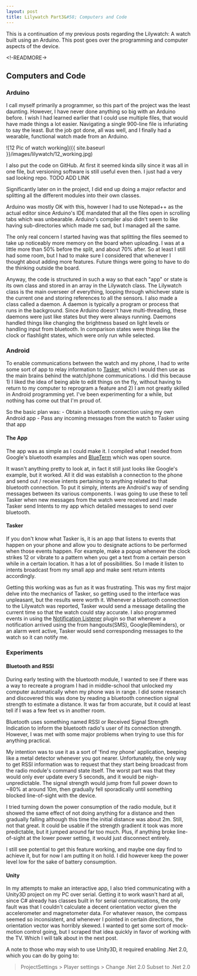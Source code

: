 ```yaml
---
layout: post
title: Lilywatch Part3&#58; Computers and Code
---
```


This is a continuation of my previous posts regarding the Lilywatch: A watch built using an Arduino. This post goes over the programming and computer aspects of the device.

<!-READMORE->

## Computers and Code

### Arduino
I call myself primarily a programmer, so this part of the project was the least daunting. However, I have never done anything so big with an Arduino before. I wish I had learned earlier that I could use multiple files, that would have made things a lot easier. Navigating a single 900-line file is infuriating to say the least. But the job got done, all was well, and I finally had a wearable, functional watch made from an Arduino.

![12 Pic of watch working]({{ site.baseurl }}/images/lilywatch/12_working.jpg)

I also put the code on GitHub. At first it seemed kinda silly since it was all in one file, but versioning software is still useful even then. I just had a very sad looking repo. TODO ADD LINK

Significantly later on in the project, I did end up doing a major refactor and splitting all the different modules into their own classes. 

Arduino was mostly OK with this, however I had to use Notepad++ as the actual editor since Arduino's IDE mandated that all the files open in scrolling tabs which was unbearable. Arduino's compiler also didn't seem to like having sub-directories which made me sad, but I managed all the same.

The only real concern I started having was that splitting the files seemed to take up noticeably more memory on the board when uploading. I was at a little more than 50% before the split, and about 70% after. So at least I still had some room, but I had to make sure I considered that whenever I thought about adding more features. Future things were going to have to do the thinking outside the board.

Anyway, the code is structured in such a way so that each "app" or state is its own class and stored in an array in the Lilywatch class. The Lilywatch class is the main overseer of everything, looping through whichever state is the current one and storing references to all the sensors. I also made a class called a daemon. A daemon is typically a program or process that runs in the background. Since Arduino doesn't have multi-threading, these daemons were just like states but they were always running. Daemons handled things like changing the brightness based on light levels or handling input from bluetooth. In comparison states were things like the clock or flashlight states, which were only run while selected.
	
### Android
To enable communications between the watch and my phone, I had to write some sort of app to relay information to [Tasker](https://play.google.com/store/apps/details?id=net.dinglisch.android.taskerm), which I would then use as the main brains behind the watch/phone communications. I did this because 1) I liked the idea of being able to edit things on the fly, without having to return to my computer to reprogram a feature and 2) I am not greatly skilled in Android programming yet. I've been experimenting for a while, but nothing has come out that I'm proud of. 

So the basic plan was: 
	- Obtain a bluetooth connection using my own Android app
	- Pass any incoming messages from the watch to Tasker using that app
		
#### The App
The app was as simple as I could make it. I compiled what I needed from Google's bluetooth examples and [BlueTerm](https://play.google.com/store/apps/details?id=es.pymasde.blueterm) which was open source.

It wasn't anything pretty to look at, in fact it still just looks like Google's example, but it worked. All it did was establish a connection to the phone and send out / receive intents pertaining to anything related to that bluetooth connection. To put it simply, intents are Android's way of sending messages between its various components. I was going to use these to tell Tasker when new messages from the watch were received and I made Tasker send Intents to my app which detailed messages to send over bluetooth. 
	
#### Tasker
If you don't know what Tasker is, it is an app that listens to events that happen on your phone and allow you to designate actions to be performed when those events happen. For example, make a popup whenever the clock strikes 12 or vibrate to a pattern when you get a text from a certain person while in a certain location. It has a lot of possibilities. So I made it listen to intents broadcast from my small app and make sent return intents accordingly.

Getting this working was as fun as it was frustrating. This was my first major delve into the mechanics of Tasker, so getting used to the interface was unpleasant, but the results were worth it. Whenever a bluetooth connection to the Lilywatch was reported, Tasker would send a message detailing the current time so that the watch could stay accurate. I also programmed events in using the [Notification Listener](https://play.google.com/store/apps/details?id=com.balda.notificationlistener) plugin so that whenever a notification arrived using the from hangouts(SMS), Google(Reminders), or an alarm went active, Tasker would send corresponding messages to the watch so it can notify me.
	
### Experiments
#### Bluetooth and RSSI
During early testing with the bluetooth module, I wanted to see if there was a way to recreate a program I had in middle-school that unlocked my computer automatically when my phone was in range. I did some research and discovered this was done by reading a bluetooth connection signal strength to estimate a distance. It was far from accurate, but it could at least tell if I was a few feet vs in another room.

Bluetooth uses something named RSSI or Received Signal Strength Indication to inform the bluetooth radio's user of its connection strength. However, I was met with some major problems when trying to use this for anything practical.

My intention was to use it as a sort of 'find my phone' application, beeping like a metal detector whenever you got nearer. Unfortunately, the only way to get RSSI information was to request that they start being broadcast from the radio module's command state itself. The worst part was that they would only ever update every 5 seconds, and it would be nigh-unpredictable. The signal strength would jump from full power down to ~80% at around 10m, then gradually fell sporadically until something blocked line-of-sight with the device. 

I tried turning down the power consumption of the radio module, but it showed the same effect of not doing anything for a distance and then gradually falling although this time the initial distance was about 2m. Still, not that great. It could be usable if the strength gradient it took was more predictable, but it jumped around far too much. Plus, if anything broke line-of-sight at the lower power setting, it would just disconnect entirely. 

I still see potential to get this feature working, and maybe one day find to achieve it, but for now I am putting it on hold. I did however keep the power level low for the sake of battery consumption.
	
#### Unity
In my attempts to make an interactive app, I also tried communicating with a Unity3D project on my PC over serial. Getting it to work wasn't hard at all, since C# already has classes built in for serial communications, the only fault was that I couldn't calculate a decent orientation vector given the accelerometer and magnetometer data. For whatever reason, the compass seemed so inconsistent, and whenever I pointed in certain directions, the orientation vector was horribly skewed. I wanted to get some sort of mock-motion control going, but I scraped that idea quickly in favor of working with the TV. Which I will talk about in the next post.

A note to those who may wish to use Unity3D, it required enabling .Net 2.0, which you can do by going to: 
> ProjectSettings > Player settings > Change .Net 2.0 Subset  to .Net 2.0
